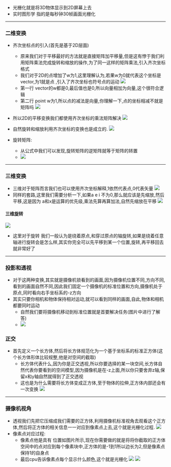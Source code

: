 + 光栅化就是将3D物体显示到2D屏幕上去
+ 实时图形学 指的是每秒钟30帧画面光栅化                                                                

---

### 二维变换
+ 齐次坐标点的引入(首先是基于2D层面)
  + 原来我们对于平移最好的方法就是直接矩阵加平移量,但是这有悖于我们利用矩阵乘法完成旋转和缩放的操作,为了同一这样的矩阵乘法,引入齐次坐标格式
  + 我们对于2D的点增加了w为1,这里理解认为,若果w为0就代表这个坐标是vector,为1就是点 ,引入了齐次坐标也符号点的运动
  ![](2023-02-03-21-13-37.png)
  + 第一行 vector的w都是0,最后值也是0,所以向量相加为向量,这个很符合逻辑
  + 第二行 point w为1,所以点的减法是向量,你理解一下,点的坐标相减不就是矩阵吗
![](2023-02-03-21-13-12.png)

+ 所以2D的平移变换我们都使用齐次坐标的乘法矩阵解决
  ![](2023-02-03-21-19-08.png)

+ 自然旋转和缩放利用齐次坐标的变换也是成立的.
  ![](2023-02-03-21-20-17.png)

+ 旋转矩阵:
  + 从公式中我们可以发现,旋转矩阵的逆矩阵就等于矩阵的转置
  + ![](2023-02-03-22-06-55.png)  
-----

### 三维变换
+ 三维对于矩阵而言我们也可以使用齐次坐标解释,1依然代表点,0代表矢量
  ![](2023-02-03-21-24-22.png)
+ 同样的套路,这里我们需要分析一下,如果a e i 不为0,那么就应该是先缩放,然后平移,这是因为 a和x是运算的优先级,乘法先算再算加法,自然先缩放在平移
![](2023-02-03-21-25-48.png)

#### 三维旋转
![](2023-02-03-22-17-21.png)
+ 这里对于旋转 我们一般认为是绕着原点,和穿过原点的轴旋转,如果是绕着任意轴进行旋转会是怎么样,其实你完全可以先平移到某一个位置,旋转,再平移回去就非常好了

---
### 投影和透视
+ 对于这两种变换,其实就是摄像机锁看到的画面,因为摄像机位置不同,方向不同,看到的画面自然不同,因此我们固定一个摄像机的标准位置和方向,摄像机处于原点,同时看向右手坐标系的-z方向
+ 其实只要你相机和物体保持相对运动,就可以看到同样的画面,自此,物体和相机都要同时运动
    + 自然我们要将摄像机移动到标准位置就是首要解决任务(图片中进行了解答)
    + ![](2023-02-03-23-20-47.png)


### 正交
+ 首先定义一个长方体,然后将长方体规范化为一个基于坐标系的标准正方体(这个长方体形体比较规整,他是对空间的截取)
    + 长方体代表什么,因为你是正交透视,所以你要选择的某一块空间,长方体自然代表你要看到的空间模型,因为摄像机是在-z上面,所以你只要舍弃z轴,保留x和y轴自然就得到了正交透视
    + 这也是为什么需要将长方体变成正方体,至于物体的拉伸,正方体内部还会有一次变换
![](2023-02-03-23-41-12.png)


---
### 摄像机视角
+ 透视我们先把它压缩成我们需要的正方体,利用摄像机标准视角去观看这个正方体,然后将正方体的相关信息一一对应到像素点上去,这个就是光栅化过程.
![](2023-02-04-18-18-57.png)
+ 像素点对应过程:
  + 像素点他是具有 位置如图片所示,现在你需要做的就是将将你截取的正方体空间中的点对应到每个像素块中,正方体的是-1到1所以边长为2,但是像素点保持1的自身点
  + 最后cpu告诉像素点每个显示什么颜色,这个就是光栅化
  ![](2023-02-04-18-28-11.png)
  ![](2023-02-04-18-27-53.png)